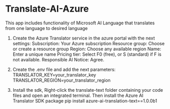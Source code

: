 # Translate-AI-Azure
This app includes functionality of Microsoft AI Language that translates from one language to desired language

1. Create the Azure Translator service in the azure portal with the next settings:
    Subscription: Your Azure subscription
    Resource group: Choose or create a resource group
    Region: Choose any available region
    Name: Enter a unique name
    Pricing tier: Select F0 (free), or S (standard) if F is not available.
    Responsible AI Notice: Agree.

2. Create the .env file and add the next parameters:
    TRANSLATOR_KEY=your_translator_key
    TRANSLATOR_REGION=your_translator_region

3. Install the sdk, Right-click the translate-text folder containing your code files and open an integrated terminal. Then install the Azure AI Translator SDK package
    pip install azure-ai-translation-text==1.0.0b1
